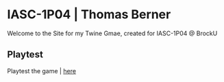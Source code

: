 # IASC-1P04 | Thomas Berner

Welcome to the Site for my Twine Gmae, created for IASC-1P04 @ BrockU

## Playtest

Playtest the game | [here]()

